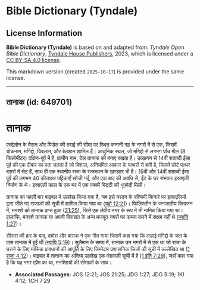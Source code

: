 # Bible Dictionary (Tyndale)

## License Information

**Bible Dictionary (Tyndale)** is based on and adapted from: _Tyndale Open Bible Dictionary_, [Tyndale House Publishers](https://tyndaleopenresources.com/), 2023, which is licensed under a [CC BY-SA 4.0 license](https://creativecommons.org/licenses/by-sa/4.0/legalcode.en).

This markdown version (created `2025-10-17`) is provided under the same license.



--------------------------------

## तानाक (id: 649701)

तानाक
=====

एस्द्रेलोन के मैदान और यिज्रेल की तराई की सीमा पर स्थित कनानी गढ़ के नगरों में से एक, जिसमें योकनाम, मगिद्दो, यिबलाम, और बेतशान शामिल हैं। आधुनिक स्थल, जो मगिद्दो से लगभग पाँच मील (8 किलोमीटर) दक्षिण\-पूर्व में है, प्राचीन नाम, टेल तानाक को बनाए रखता है। उत्खनन से 14वीं शताब्दी ईसा पूर्व की एक दीवार का पता चलता है जो विशाल, अनियमित आकार के पत्थरों से बनी है, जिसमें छोटे पत्थर दरारों में सेट हैं, साथ ही एक स्थानीय राजा के राजभवन के खण्डहर भी हैं। 15वीं और 14वीं शताब्दी ईसा पूर्व की लगभग 40 कीलाक्षर पट्टिकाएँ खोजी गईं, और एक बाद की अवधि से, ईंट के घर संभवतः इस्राएली निर्माण के थे। इस्राएली काल के एक घर में एक पक्की मिट्‍टी की धूपवेदी मिली।

तानाक का पहली बार बाइबल में उल्लेख किया गया है, जब इसे यरदन के पश्चिमी किनारे पर इस्राएलियों द्वारा जीते गए राजाओं की सूची में शामिल किया गया था ([यहो 12:21](https://ref.ly/Josh12:21))। फिलिस्तीन के जनजातीय विभाजन में, मनश्शे को तानाक प्राप्त हुआ ([21:25](https://ref.ly/Josh21:25)), जिसे एक लेवीय नगर के रूप में भी नामित किया गया था। हालांकि, मनश्शे तानाक या अपनी विरासत के अन्य मजबूत नगरों पर कब्जा करने में सक्षम नहीं थे ([न्यायि 1:27](https://ref.ly/Judg1:27))।

सीसरा की हार के बाद, दबोरा और बाराक ने एक गीत गाया जिसमें कहा गया कि लड़ाई मगिद्दो के जल के पास तानाक में हुई थी ([न्यायि 5:19](https://ref.ly/Judg5:19))। सुलैमान के समय में, तानाक उन नगरों में से एक था जो राजा के घराने के लिए मासिक प्रावधानों की आपूर्ति के लिए जिम्मेदार प्रशासनिक जिलों की सूची में उल्लेखित था ([1 राजा 4:12](https://ref.ly/1Kgs4:12))। बाइबल में तानाक का अन्तिम उल्लेख एक वंशावली सूची में है ([1 इति 7:29](https://ref.ly/1Chr7:29)), जहाँ कहा गया है कि यह नगर एप्रैम का था, मनश्शियों की सीमाओं के साथ।

* **Associated Passages:** JOS 12:21; JOS 21:25; JDG 1:27; JDG 5:19; 1KI 4:12; 1CH 7:29

